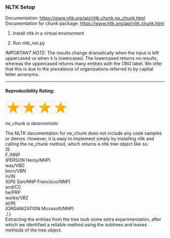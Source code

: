 ### NLTK Setup

Documentation: https://www.nltk.org/api/nltk.chunk.ne_chunk.html \
Documentation for chunk package: https://www.nltk.org/api/nltk.chunk.html

1. Install nltk in a virtual environment

2. Run nltk_ner.py

*IMPORTANT NOTE:* The results change dramatically when the input is left uppercased vs when it is lowercased. The lowercased returns no results, whereas the uppercased returns many entities with the ORG label. We infer that this is due to the prevalence of organizations referred to by capital letter acronyms.

------

#### Reproducibility Rating:

<img src="../../star_clip.jpg" alt="Star" width="50" height="50"><img src="../../star_clip.jpg" alt="Star" width="50" height="50"><img src="../../star_clip.jpg" alt="Star" width="50" height="50"><img src="../../star_clip.jpg" alt="Star" width="50" height="50">

*ne_chunk is deterministic*

The NLTK documentation for ne_chunk does not include any code samples or demos. However, it is easy to implement simply by installing nltk and calling the ne_chunk method, which returns a nltk tree object like so:\
        (S\
          F./NNP\
          (PERSON Henly/NNP)\
          was/VBD\
          born/VBN\
          in/IN\
          (GPE San/NNP Francisco/NNP)\
          and/CC\
          he/PRP\
          works/VBZ\
          at/IN\
          (ORGANIZATION Microsoft/NNP)\
          ./.)\
Extracting the entities from the tree took some extra experimentation, after which we identified a reliable method using the subtrees and leaves methods of the tree object.
